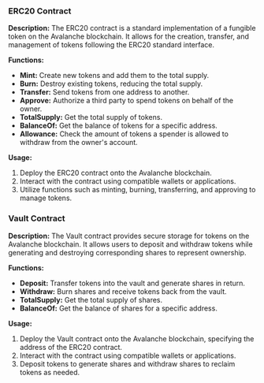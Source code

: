 ### ERC20 Contract

**Description:**
The ERC20 contract is a standard implementation of a fungible token on the Avalanche blockchain. It allows for the creation, transfer, and management of tokens following the ERC20 standard interface.

**Functions:**
- **Mint:** Create new tokens and add them to the total supply.
- **Burn:** Destroy existing tokens, reducing the total supply.
- **Transfer:** Send tokens from one address to another.
- **Approve:** Authorize a third party to spend tokens on behalf of the owner.
- **TotalSupply:** Get the total supply of tokens.
- **BalanceOf:** Get the balance of tokens for a specific address.
- **Allowance:** Check the amount of tokens a spender is allowed to withdraw from the owner's account.

**Usage:**
1. Deploy the ERC20 contract onto the Avalanche blockchain.
2. Interact with the contract using compatible wallets or applications.
3. Utilize functions such as minting, burning, transferring, and approving to manage tokens.

### Vault Contract

**Description:**
The Vault contract provides secure storage for tokens on the Avalanche blockchain. It allows users to deposit and withdraw tokens while generating and destroying corresponding shares to represent ownership.

**Functions:**
- **Deposit:** Transfer tokens into the vault and generate shares in return.
- **Withdraw:** Burn shares and receive tokens back from the vault.
- **TotalSupply:** Get the total supply of shares.
- **BalanceOf:** Get the balance of shares for a specific address.

**Usage:**
1. Deploy the Vault contract onto the Avalanche blockchain, specifying the address of the ERC20 contract.
2. Interact with the contract using compatible wallets or applications.
3. Deposit tokens to generate shares and withdraw shares to reclaim tokens as needed.
